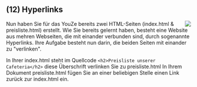 <!--include-start-->
## (12) Hyperlinks
<img style="float: right;" src="https://thomasbeckmann.github.io/moodle-kurse/BG-Q1/Lernsituation01/pics/SolSysLogo.png">Nun haben Sie für das YouZe bereits zwei HTML-Seiten (index.html & preisliste.html) erstellt. Wie Sie bereits gelernt haben, besteht eine Website aus mehren Webseiten, die mit einander verbunden sind, durch sogenannte Hyperlinks. Ihre Aufgabe besteht nun darin, die beiden Seiten mit einander zu "verlinken". 

In Ihrer index.html steht im Quellcode `<h2>Preisliste unserer Cafeteria</h2>` diese Überschrift verlinken Sie zu preisliste.html
In Ihrem Dokument preisliste.html fügen Sie an einer beliebigen Stelle einen Link zurück zur index.html ein.

<!--include-end-->